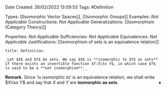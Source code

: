 <div class="topSpace"></div>

Date Created: 26/02/2022 13:09:53
Tags: #Definition

Types: [[Isomorphic Vector Spaces]], [[Isomorphic Groups]]
Examples: _Not Applicable_
Constructions: _Not Applicable_
Generalizations: [[Isomorphism (Category Theory)]]

Properties: _Not Applicable_
Sufficiencies: _Not Applicable_
Equivalences: _Not Applicable_
Justifications: [[Isomorphism of sets is an equivalence relation]]

``` ad-Definition
title: Definition.

_Let $X$ and $Y$ be sets. We say $X$ is **isomorphic to $Y$ as sets** if there exists an invertible function $f:X\to Y$, in which case $f$ is said to be a **set isomorphism**._

```

**Remark.** Since $\textrm{`}$is isomorphic to$\textrm{'}$ is an equivalence relation, we shall write $X\iso Y$ and say that $X$ and $Y$ are **isomorphic as sets**.<span style="float:right;">$\blacklozenge$</span>
